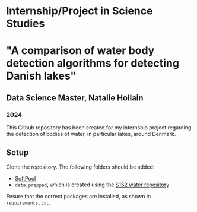 # Internship/Project in Science Studies
# "A comparison of water body detection algorithms for detecting Danish lakes"
## Data Science Master, Natalie Hollain
### 2024

This Github repository has been created for my internship project regarding the detection of bodies of water, in particular lakes, around Denmark.  

## Setup
Clone the repository. The following folders should be added:
- [SoftPool](https://github.com/alexandrosstergiou/SoftPool/tree/master)
- `data_prepped`, which is created using the [S1S2 water repository](https://github.com/MWieland/s1s2_water/tree/main)

Ensure that the correct packages are installed, as shown in `requirements.txt`.
